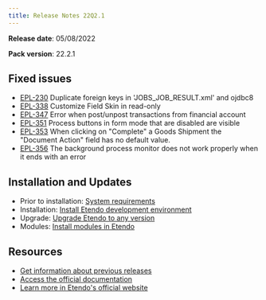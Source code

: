 ```yaml
---
title: Release Notes 22Q2.1
---
```


**Release date**: 05/08/2022

**Pack version**: 22.2.1

## Fixed issues

- [EPL-230](https://github.com/etendosoftware/etendo_core/issues/51) Duplicate foreign keys in 'JOBS_JOB_RESULT.xml' and ojdbc8
- [EPL-338](https://github.com/etendosoftware/etendo_core/issues/20) Customize Field Skin in read-only
- [EPL-347](https://github.com/etendosoftware/etendo_core/issues/22) Error when post/unpost transactions from financial account
- [EPL-351](https://github.com/etendosoftware/etendo_core/issues/32) Process buttons in form mode that are disabled are visible
- [EPL-353](https://github.com/etendosoftware/etendo_core/issues/33) When clicking on "Complete" a Goods Shipment the "Document Action" field has no default value.
- [EPL-356](https://github.com/etendosoftware/etendo_core/issues/36) The background process monitor does not work properly when it ends with an error

## Installation and Updates

- Prior to installation: [System requirements](/docs.etendo.software/legacy/technical-documentation/etendo-environment/requirements-and-tools/requirements)
- Installation: [Install Etendo development environment](https://docs.etendo.software/en/technical-documentation/etendo-environment/setup-and-upgrade/installation/install-etendo-development-environment)
- Upgrade: [Upgrade Etendo to any version](https://docs.etendo.software/en/technical-documentation/etendo-environment/setup-and-upgrade/installation/upgrade-etendo-to-any-version)
- Modules: [Install modules in Etendo](https://docs.etendo.software/en/technical-documentation/etendo-environment/setup-and-upgrade/modules/install-modules-in-etendo)

## Resources

- [Get information about previous releases](https://docs.etendo.software/en/Release-notes)
- [Access the official documentation](https://docs.etendo.software)
- [Learn more in Etendo's official website](https://etendo.software)
